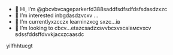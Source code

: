 - 👋 Hi, I’m @gbcvbvcageparkerfd388saddfsdfsdfdsfsdasdzxzc
- 👀 I’m interested inbgdasdzvcxv ...
- 🌱 I’m currentlyxzcczx learninzxcg sxzc...ів
- 💞️ I’m looking to cbcv...etazcsadzxsvvbcxvxcаівмсvxcv
вdssfddsffdvvkjacxzcaasdc
<!---zxcxzcпмbcvbcvbcvxv
gagep,/rker388/gaczxcx `README.md` (cxzthis file) appears on your GitHub prafgofile.
You can click the Preview link to take a look at your changes.іваdfsfds
--->
yilfhhtucgt
